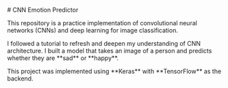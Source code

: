 \# CNN Emotion Predictor



This repository is a practice implementation of convolutional neural networks (CNNs) and deep learning for image classification.



I followed a tutorial to refresh and deepen my understanding of CNN architecture. I built a model that takes an image of a person and predicts whether they are \*\*sad\*\* or \*\*happy\*\*.



This project was implemented using \*\*Keras\*\* with \*\*TensorFlow\*\* as the backend.


